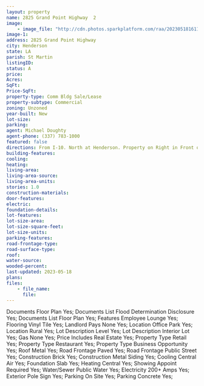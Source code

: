 ```yaml
---
layout: property
name: 2825 Grand Point Highway  2
image:
    - image_file: "http://cdn.photos.sparkplatform.com/raa/20230518161136223929000000.jpg"
image-1:
address: 2825 Grand Point Highway 
city: Henderson
state: LA
parish: St Martin
listingID: 
status: A
price: 
Acres: 
SqFt: 
Price-SqFt: 
property-type: Comm Bldg Sale/Lease
property-subtype: Commercial
zoning: Unzoned
year-built: New
lot-size: 
parking: 
agent: Michael Doughty
agent-phone: (337) 783-1000
featured: false
directions: From I-10. North at Henderson. Property on Right in Front of Margaritaville RV Resort Breaux Bridge (former Cajun Palms).
building-features: 
cooling: 
heating: 
living-area: 
living-area-source: 
living-area-units: 
stories: 1.0
construction-materials: 
door-features: 
electric: 
foundation-details: 
lot-features: 
lot-size-area: 
lot-size-square-feet: 
lot-size-units: 
parking-features: 
road-frontage-type: 
road-surface-type: 
roof: 
water-source: 
wooded-percent: 
last-updated: 2023-05-18
plans: 
files:
    - file_name:
      file:
---
```

Documents	Floor Plan	Yes;
Documents List	Flood Determination Disclosure	Yes;
Documents List	Floor Plan	Yes;
Features	Employee Lounge	Yes;
Flooring	Vinyl Tile	Yes;
Landlord Pays	None	Yes;
Location	Office Park	Yes;
Location	Rural	Yes;
Lot Description	Level	Yes;
Lot Description	Interior Lot	Yes;
Gas	None	Yes;
Price Includes	Real Estate	Yes;
Property Type	Retail	Yes;
Property Type	Restaurant	Yes;
Property Type	Business Opportunity	Yes;
Roof	Metal	Yes;
Road Frontage	Paved	Yes;
Road Frontage	Public Street	Yes;
Construction	Brick	Yes;
Construction	Metal Siding	Yes;
Cooling	Central Air	Yes;
Foundation	Slab	Yes;
Heating	Central	Yes;
Showing	Appoint Required	Yes;
Water/Sewer	Public Water	Yes;
Electricity	200+ Amps	Yes;
Exterior	Pole Sign	Yes;
Parking	On Site	Yes;
Parking	Concrete	Yes;

